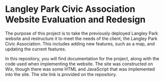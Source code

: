# Langley Park Civic Association Website Evaluation and Redesign 

The purpose of this project is to take the previously deployed Langley Park website and restructure it to meet the needs of the client, the Langley Park Civic Association. This includes adding new features, such as a map, and updating the current features. 

In this repository, you will find documentation for the project, along with the code used when implementing the website. The site was constructed on Wix, though there was some HTML and JavaScript that was implemented into the site. The site link is provided on the repository. 
